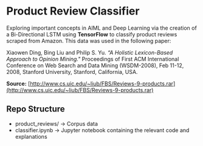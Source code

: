 # Product Review Classifier
Exploring important concepts in AIML and Deep Learning via the creation of a Bi-Directional LSTM using **TensorFlow** to classify product reviews scraped from Amazon. This data was used in the following paper:

Xiaowen Ding, Bing Liu and Philip S. Yu. 
	_“A Holistic Lexicon-Based Approach to Opinion Mining."_ 
	Proceedings of First ACM International Conference on Web Search and Data Mining 
	(WSDM-2008), Feb 11-12, 2008, Stanford University, Stanford, California, USA.

**Source:** [http://www.cs.uic.edu/~liub/FBS/Reviews-9-products.rar](http://www.cs.uic.edu/~liub/FBS/Reviews-9-products.rar)

## Repo Structure
- product_reviews/ -> Corpus data
- classifier.ipynb -> Jupyter notebook containing the relevant code and explanations
